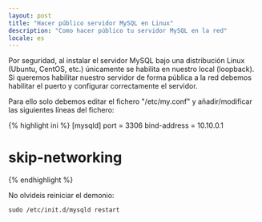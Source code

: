 ```yaml
---
layout: post
title: "Hacer público servidor MySQL en Linux"
description: "Como hacer público tu servidor MySQL en la red"
locale: es
---
```


Por seguridad, al instalar el servidor MySQL bajo una distribución Linux (Ubuntu, CentOS, etc.) únicamente se habilita en nuestro local (loopback). Si queremos habilitar nuestro servidor de forma pública a la red debemos habilitar el puerto y configurar correctamente el servidor.

Para ello solo debemos editar el fichero "/etc/my.conf" y añadir/modificar las siguientes líneas del fichero:

{% highlight ini %}
[mysqld]
port = 3306
bind-address = 10.10.0.1
# skip-networking
{% endhighlight %}

No olvideis reiniciar el demonio:

    sudo /etc/init.d/mysqld restart
